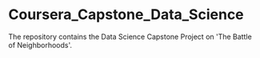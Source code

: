 # Coursera_Capstone_Data_Science
The repository contains the Data Science Capstone Project on 'The Battle of Neighborhoods'.
